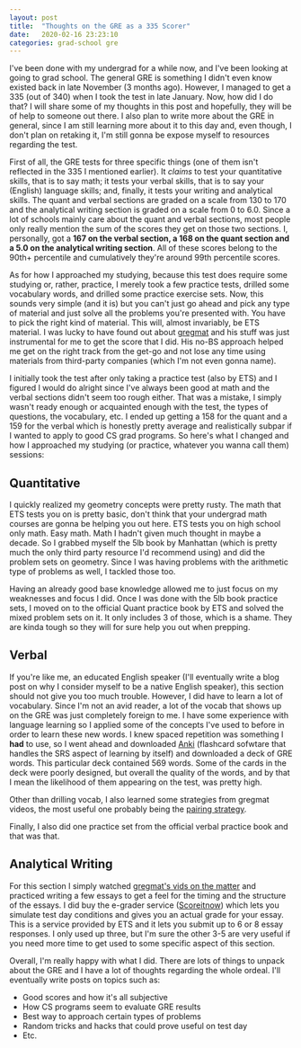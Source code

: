 ```yaml
---
layout: post
title:  "Thoughts on the GRE as a 335 Scorer"
date:   2020-02-16 23:23:10
categories: grad-school gre
---
```


I've been done with my undergrad for a while now, and I've been looking at going
to grad school. The general GRE is something I didn't even know existed back
in late November (3 months ago). However, I managed to get a 335 (out of 340) when I
took the test in late January. Now, how did I do that? I will share some of my
thoughts in this post and hopefully, they will be of help to someone out there.
I also plan to write more about the GRE in general, since I am still learning
more about it to this day and, even though, I don't plan on retaking it, I'm
still gonna be expose myself to resources regarding the test.

First of all, the GRE tests for three specific things (one of them isn't
reflected in the 335 I mentioned earlier). It _claims_ to test your quantitative
skills, that is to say math; it tests your verbal skills, that is to say your
(English) language skills; and, finally, it tests your writing and analytical
skills. The quant and verbal sections are graded on a scale from 130 to 170 and
the analytical writing section is graded on a scale from 0 to 6.0. Since a lot
of schools mainly care about the quant and verbal sections, most people only
really mention the sum of the scores they get on those two sections. I,
personally, got a **167 on the verbal section, a 168 on the quant section and a
5.0 on the analytical writing section**. All of these scores belong to the 90th+
percentile and cumulatively they're around 99th percentile scores.

As for how I approached my studying, because this test does require some
studying or, rather, practice, I merely took a few practice tests, drilled some
vocabulary words, and drilled some practice exercise sets. Now, this sounds very
simple (and it is) but you can't just go ahead and pick any type of material and
just solve all the problems you're presented with. You have to pick the right
kind of material. This will, almost invariably, be ETS material. I was lucky
to have found out about [gregmat](https://gregmat.com) and his stuff was just
instrumental for me to get the score that I did. His no-BS approach helped me
get on the right track from the get-go and not lose any time using materials
from third-party companies (which I'm not even gonna name).

I initially took the test after only taking a practice test (also by ETS) and 
I figured I would do alright since I've always been good at math and the verbal
sections didn't seem too rough either. That was a mistake, I simply wasn't ready
enough or acquainted enough with the test, the types of questions, the
vocabulary, etc. I ended up getting a 158 for the quant and a 159 for the verbal
which is honestly pretty average and realistically subpar if I wanted to apply
to good CS grad programs. So here's what I changed and how I approached my
studying (or practice, whatever you wanna call them) sessions:

## Quantitative

I quickly realized my geometry concepts were pretty rusty. The math that ETS
tests you on is pretty basic, don't think that your undergrad math courses are
gonna be helping you out here. ETS tests you on high school only math. Easy
math. Math I hadn't given much thought in maybe a decade. So I grabbed myself
the 5lb book by Manhattan (which is pretty much the only third party resource
I'd recommend using) and did the problem sets on geometry. Since I was having
problems with the arithmetic type of problems as well, I tackled those too.

Having an already good base knowledge allowed me to just focus on my weaknesses
and focus I did. Once I was done with the 5lb book practice sets, I moved on to
the official Quant practice book by ETS and solved the mixed problem sets on it.
It only includes 3 of those, which is a shame. They are kinda tough so they will
for sure help you out when prepping.

## Verbal

If you're like me, an educated English speaker (I'll eventually write a blog
post on why I consider myself to be a native English speaker), this section should not give you
too much trouble. However, I did have to learn a lot of vocabulary. Since I'm
not an avid reader, a lot of the vocab that shows up on the GRE was just
completely foreign to me. I have some experience with language learning so I
applied some of the concepts I've used to before in order to learn these new
words. I knew spaced repetition was something I **had** to use, so I went ahead
and downloaded [Anki](https://apps.ankiweb.net/) (flashcard sofwtare that
handles the SRS aspect of learning by itself) and downloaded a deck of GRE
words. This particular deck contained 569 words. Some of the cards in the deck
were poorly designed, but overall the quality of the words, and by that I mean
the likelihood of them appearing on the test, was pretty high.

Other than drilling vocab, I also learned some strategies from gregmat videos,
the most useful one probably being the [pairing
strategy](https://www.youtube.com/watch?v=szdk6IGF9hQ&t=633s).

Finally, I also did one practice set from the official verbal practice book and
that was that.


## Analytical Writing

For this section I simply watched [gregmat's vids on the
matter](https://www.youtube.com/watch?v=mhzlaHXHaK4&) and practiced
writing a few essays to get a feel for the timing and the structure of the
essays. I did buy the e-grader service
([Scoreitnow](https://dxrgroup.com/scoreitnow)) which lets you simulate test day
conditions and gives you an actual grade for your essay. This is a service
provided by ETS and it lets you submit up to 6 or 8 essay responses. I only used up
three, but I'm sure the other 3-5 are very useful if you need more time to get
used to some specific aspect of this section.

Overall, I'm really happy with what I did. There are lots of things to unpack
about the GRE and I have a lot of thoughts regarding the whole ordeal. I'll
eventually write posts on topics such as:

* Good scores and how it's all subjective
* How CS programs seem to evaluate GRE results
* Best way to approach certain types of problems
* Random tricks and hacks that could prove useful on test day
* Etc.

